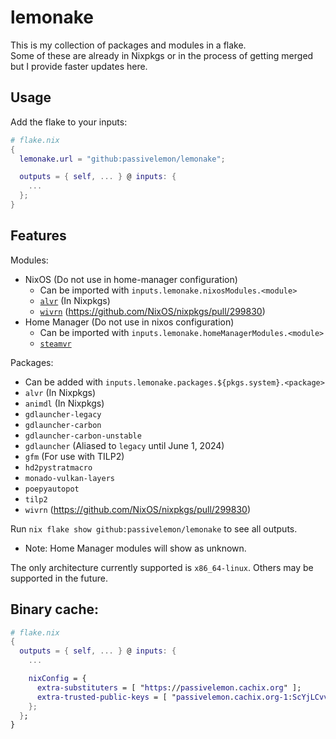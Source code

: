 # lemonake </br>

This is my collection of packages and modules in a flake. </br>
Some of these are already in Nixpkgs or in the process of getting merged but I provide faster updates here. </br>

## Usage </br>
Add the flake to your inputs: </br>
```nix
# flake.nix
{
  lemonake.url = "github:passivelemon/lemonake";

  outputs = { self, ... } @ inputs: {
    ...
  };
}
```

## Features </br>
Modules: </br>
- NixOS (Do not use in home-manager configuration)
  - Can be imported with `inputs.lemonake.nixosModules.<module>`
  - [`alvr`](./modules/nixos/alvr/README.md) (In Nixpkgs)
  - [`wivrn`](./modules/nixos/wivrn/README.md) (https://github.com/NixOS/nixpkgs/pull/299830)
- Home Manager (Do not use in nixos configuration)
  - Can be imported with `inputs.lemonake.homeManagerModules.<module>`
  - [`steamvr`](./modules/home-manager/steamvr/README.md)

Packages: </br>
- Can be added with `inputs.lemonake.packages.${pkgs.system}.<package>`
- `alvr` (In Nixpkgs)
- `animdl` (In Nixpkgs)
- `gdlauncher-legacy`
- `gdlauncher-carbon`
- `gdlauncher-carbon-unstable`
- `gdlauncher` (Aliased to `legacy` until June 1, 2024)
- `gfm` (For use with TILP2)
- `hd2pystratmacro`
- `monado-vulkan-layers`
- `poepyautopot`
- `tilp2`
- `wivrn` (https://github.com/NixOS/nixpkgs/pull/299830)

Run `nix flake show github:passivelemon/lemonake` to see all outputs.
- Note: Home Manager modules will show as unknown.

The only architecture currently supported is `x86_64-linux`. Others may be supported in the future. </br>

## Binary cache:
```nix
# flake.nix
{
  outputs = { self, ... } @ inputs: {
    ...

    nixConfig = {
      extra-substituters = [ "https://passivelemon.cachix.org" ];
      extra-trusted-public-keys = [ "passivelemon.cachix.org-1:ScYjLCvvLi70S95SMMr8lMilpZHuafLP3CK/nZ9AaXM=" ];
    };
  };
}
```
